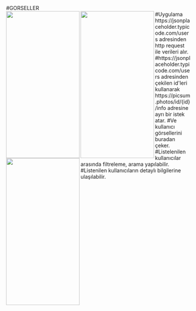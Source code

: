 <div>#GORSELLER</div>
<img src="https://user-images.githubusercontent.com/63808749/182040230-4c0f4d12-ae44-48ac-b3e5-41217f58c33f.png" align="left" width="200" height="400" ><img src="https://user-images.githubusercontent.com/63808749/182040233-58fbc1c1-1b78-41fd-8b39-543bed1357b0.png" align="left" width="200" height="400" ><img src="https://user-images.githubusercontent.com/63808749/182040242-b6bee7a7-2cbd-4937-9a92-bb2591fa9058.png" align="left" width="200" height="400" >
 
<div> 
#Uygulama https://jsonplaceholder.typicode.com/users adresinden http request ile verileri alır.
#https://jsonplaceholder.typicode.com/users adresinden çekilen id'leri kullanarak https://picsum.photos/id/{id}/info adresine ayrı bir istek atar.
#Ve kullanıcı görsellerini buradan çeker.
#Listelenilen kullanıcılar arasında filtreleme, arama yapılabilir.
#Listenilen kullanıcıların detaylı bilgilerine ulaşılabilir.
</div>
